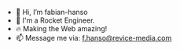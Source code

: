 - 👋 Hi, I’m fabian-hanso
- 🚀 I'm a Rocket Engineer.
- 🔥 Making the Web amazing!
- 📫 Message me via: f.hanso@revice-media.com

